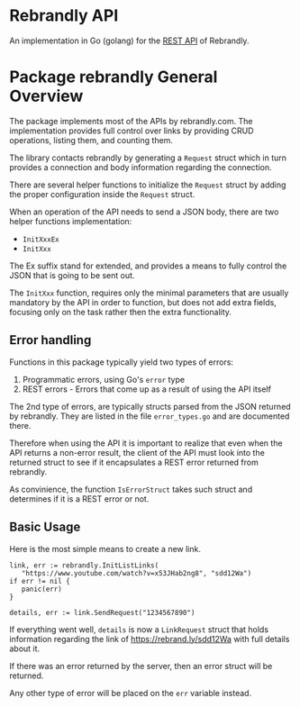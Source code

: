 Rebrandly API
=============

An implementation in Go (golang) for the [REST API](https://developers.rebrandly.com/docs/) of Rebrandly.


Package rebrandly General Overview
===================================

The package implements most of the APIs by rebrandly.com.
The implementation provides full control over links by providing CRUD operations, listing them, and counting them.

The library contacts rebrandly by generating a `Request` struct which in turn provides a connection and body information regarding the connection.

There are several helper functions to initialize the `Request` struct by
adding the proper configuration inside the `Request` struct.

When an operation of the API needs to send a JSON body, there are two helper
functions implementation:
  * `InitXxxEx`
  * `InitXxx`

The Ex suffix stand for extended, and provides a means to fully control the
JSON that is going to be sent out.

The `InitXxx` function, requires only the minimal parameters that are usually
mandatory by the API in order to function, but does not add extra fields,
focusing only on the task rather then the extra functionality.


Error handling
----------------

Functions in this package typically yield two types of errors:
   1. Programmatic errors, using Go's `error` type
   2. REST errors - Errors that come up as a result of using the API itself

The 2nd type of errors, are typically structs parsed from the JSON returned by rebrandly.
They are listed in the file `error_types.go` and are documented there.

Therefore when using the API it is important to realize that even when the API returns a non-error result, the client of the API must look into the returned struct to see if it encapsulates a REST error returned from rebrandly. 

As convinience, the function `IsErrorStruct` takes such struct and determines if it is a REST error or not.

Basic Usage
-----------

Here is the most simple means to create a new link.

    link, err := rebrandly.InitListLinks(
       "https://www.youtube.com/watch?v=x53JHab2ng8", "sdd12Wa")
    if err != nil {
       panic(err)
    }
  
    details, err := link.SendRequest("1234567890")
    

If everything went well, `details` is now a `LinkRequest` struct that
holds information regarding the link of https://rebrand.ly/sdd12Wa
with full details about it.

If there was an error returned by the server, then an error struct will be
returned.

Any other type of error will be placed on the `err` variable instead.
